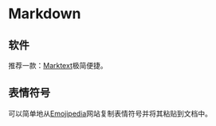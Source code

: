 <!--
 * @Descripttion: 
 * @version: 
 * @Author: ZHIHA
 * @Date: 2022-11-12 11:49:56
 * @LastEditors: ZHIHA
 * @LastEditTime: 2022-11-12 12:23:53
-->
# Markdown

## 软件

推荐一款：[Marktext](https://github.com/marktext/marktext)极简便捷。


## 表情符号

可以简单地从[Emojipedia](https://emojipedia.org/)网站复制表情符号并将其粘贴到文档中。